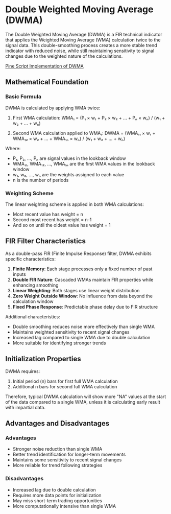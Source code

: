 # Double Weighted Moving Average (DWMA)

The Double Weighted Moving Average (DWMA) is a FIR technical indicator that applies the Weighted Moving Average (WMA) calculation twice to the signal data. This double-smoothing process creates a more stable trend indicator with reduced noise, while still maintaining sensitivity to signal changes due to the weighted nature of the calculations.

[Pine Script Implementation of DWMA](https://github.com/mihakralj/pinescript/blob/main/indicators/trends/dwma.pine)

## Mathematical Foundation

### Basic Formula

DWMA is calculated by applying WMA twice:

1. First WMA calculation:
   WMA₁ = (P₁ × w₁ + P₂ × w₂ + ... + Pₙ × wₙ) / (w₁ + w₂ + ... + wₙ)

2. Second WMA calculation applied to WMA₁:
   DWMA = (WMA₁₁ × w₁ + WMA₁₂ × w₂ + ... + WMA₁ₙ × wₙ) / (w₁ + w₂ + ... + wₙ)

Where:
- P₁, P₂, ..., Pₙ are signal values in the lookback window
- WMA₁₁, WMA₁₂, ..., WMA₁ₙ are the first WMA values in the lookback window
- w₁, w₂, ..., wₙ are the weights assigned to each value
- n is the number of periods

### Weighting Scheme

The linear weighting scheme is applied in both WMA calculations:
- Most recent value has weight = n
- Second most recent has weight = n-1
- And so on until the oldest value has weight = 1

## FIR Filter Characteristics

As a double-pass FIR (Finite Impulse Response) filter, DWMA exhibits specific characteristics:

1. **Finite Memory**: Each stage processes only a fixed number of past inputs
2. **Double FIR Nature**: Cascaded WMAs maintain FIR properties while enhancing smoothing
3. **Linear Weighting**: Both stages use linear weight distribution
4. **Zero Weight Outside Window**: No influence from data beyond the calculation window
5. **Fixed Phase Response**: Predictable phase delay due to FIR structure

Additional characteristics:
- Double smoothing reduces noise more effectively than single WMA
- Maintains weighted sensitivity to recent signal changes
- Increased lag compared to single WMA due to double calculation
- More suitable for identifying stronger trends

## Initialization Properties

DWMA requires:
1. Initial period (n) bars for first full WMA calculation
2. Additional n bars for second full WMA calculation

Therefore, typical DWMA calculation will show more "NA" values at the start of the data compared to a single WMA, unless it is calculating early result with impartial data.

## Advantages and Disadvantages

### Advantages
- Stronger noise reduction than single WMA
- Better trend identification for longer-term movements
- Maintains some sensitivity to recent signal changes
- More reliable for trend following strategies

### Disadvantages
- Increased lag due to double calculation
- Requires more data points for initialization
- May miss short-term trading opportunities
- More computationally intensive than single WMA
